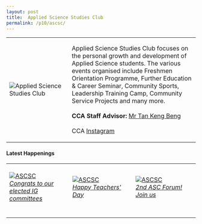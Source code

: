 ```yaml
---
layout: post
title:  Applied Science Studies Club
permalink: /p10/ascsc/
---
```


<div>
    <table>
        <tr>
            <td style="width:33%"><image src="{{site.baseurl}}/images/CCA_ascsc.jpg" style="display:block;margin-left:auto;margin-right:auto;" alt="Applied Science Studies Club"></image></td>
            <td>
                <p>
                    Applied Science Studies Club focuses on the personal growth and development of Applied Science students. The various events organised include Freshmen Orientation Programme, Further Education & Career Seminar, Community Sports, Leadership Training Camp, Community Service Projects and many more.<br>
                    <br>
                    <b>CCA Staff Advisor:</b> <a href="mailto:kengbeng@tp.edu.sg">Mr Tan Keng Beng</a><br>
                    <br>
                    CCA <a href="https://www.instagram.com/ascstudiesclub">Instagram</a>
                </p>
            </td>
        </tr>
    </table>
</div>

#### Latest Happenings

<div>
    <table>
        <tr>
            <td style="width:33%"><br>
                <a href="https://www.instagram.com/p/CEdWqpsHwAY/">
                    <image src="{{site.baseurl}}/images/CCA-ascsc_IG.jpg" style="display:block;margin-left:auto;margin-right:auto;" alt="ASCSC">
                    <h6 style="margin-top:0%">Congrats to our elected IG committees</h6>
                    </image>
                </a>
            </td>
            <td style="width:33%"><br>
                <a href="https://www.instagram.com/p/CEs-VufH2-c/">
                    <image src="{{site.baseurl}}/images/CCA-ascsc_IG2.jpg" style="display:block;margin-left:auto;margin-right:auto;" alt="ASCSC">
                    <h6 style="margin-top:0%">Happy Teachers' Day</h6>
                    </image>
                </a>
            </td>
            <td style="width:33%"><br>
                <a href="https://www.instagram.com/p/CE8ZRtLneKK/">
                    <image src="{{site.baseurl}}/images/CCA-ascsc_IG3.jpg" style="display:block;margin-left:auto;margin-right:auto;" alt="ASCSC">
                    <h6 style="margin-top:0%">2nd ASC Forum! Join us</h6>    
                    </image>
                </a>
            </td>
        </tr>
    </table>
</div>